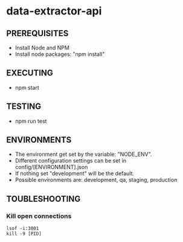 # data-extractor-api

## PREREQUISITES

- Install Node and NPM
- Install node packages: "npm install"

## EXECUTING

- npm start

## TESTING

- npm run test

## ENVIRONMENTS

- The environment get set by the variable: "NODE_ENV".
- Different configuration settings can be set in config/[ENVIRONMENT].json
- If nothing set "development" will be the default.
- Possible environments are: development, qa, staging, production

## TOUBLESHOOTING

### Kill open connections

```
lsof -i:3001
kill -9 [PID]
```
